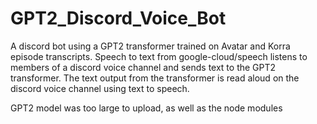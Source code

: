 # GPT2_Discord_Voice_Bot
A discord bot using a GPT2 transformer trained on Avatar and Korra episode transcripts.
Speech to text from google-cloud/speech listens to members of a discord voice channel and sends text to the GPT2 transformer.
The text output from the transformer is read aloud on the discord voice channel using text to speech.

GPT2 model was too large to upload, as well as the node modules
